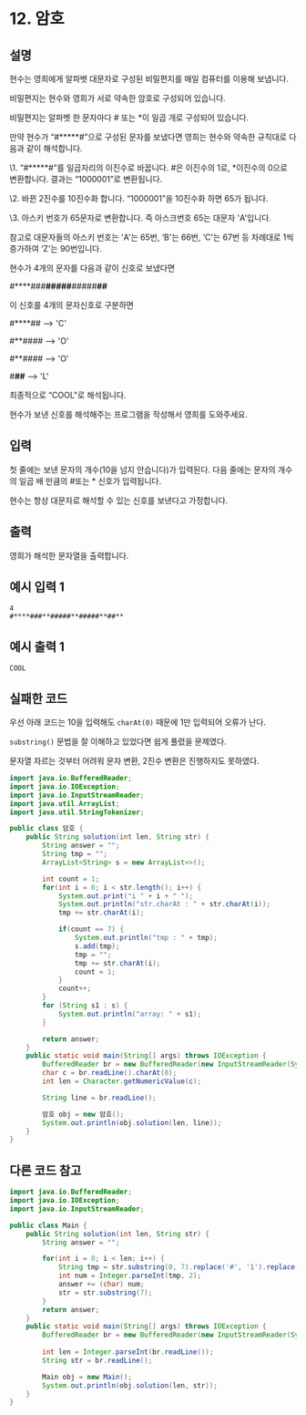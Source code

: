 # 12. 암호



## 설명

현수는 영희에게 알파벳 대문자로 구성된 비밀편지를 매일 컴퓨터를 이용해 보냅니다.

비밀편지는 현수와 영희가 서로 약속한 암호로 구성되어 있습니다.

비밀편지는 알파벳 한 문자마다 # 또는 *이 일곱 개로 구성되어 있습니다.

만약 현수가 “#*****#”으로 구성된 문자를 보냈다면 영희는 현수와 약속한 규칙대로 다음과 같이 해석합니다.

\1. “#*****#”를 일곱자리의 이진수로 바꿉니다. #은 이진수의 1로, *이진수의 0으로 변환합니다. 결과는 “1000001”로 변환됩니다.

\2. 바뀐 2진수를 10진수화 합니다. “1000001”을 10진수화 하면 65가 됩니다.

\3. 아스키 번호가 65문자로 변환합니다. 즉 아스크번호 65는 대문자 'A'입니다.

참고로 대문자들의 아스키 번호는 'A'는 65번, ‘B'는 66번, ’C'는 67번 등 차례대로 1씩 증가하여 ‘Z'는 90번입니다.

현수가 4개의 문자를 다음과 같이 신호로 보냈다면

\#****###**#####**#####**##**



이 신호를 4개의 문자신호로 구분하면

\#****## --> 'C'

\#**#### --> 'O'

\#**#### --> 'O'

\#**##** --> 'L'



최종적으로 “COOL"로 해석됩니다.

현수가 보낸 신호를 해석해주는 프로그램을 작성해서 영희를 도와주세요.



## 입력

첫 줄에는 보낸 문자의 개수(10을 넘지 안습니다)가 입력된다. 다음 줄에는 문자의 개수의 일곱 배 만큼의 #또는 * 신호가 입력됩니다.

현수는 항상 대문자로 해석할 수 있는 신호를 보낸다고 가정합니다.



## 출력

영희가 해석한 문자열을 출력합니다.



## 예시 입력 1 

```
4
#****###**#####**#####**##** 
```



## 예시 출력 1

```
COOL
```



## 실패한 코드

우선 아래 코드는 10을 입력해도 `charAt(0)` 때문에 1만 입력되어 오류가 난다. 

 `substring()` 문법을 잘 이해하고 있었다면 쉽게 풀렸을 문제였다.

문자열 자르는 것부터 어려워 문자 변환, 2진수 변환은 진행하지도 못하였다.

```java
import java.io.BufferedReader;
import java.io.IOException;
import java.io.InputStreamReader;
import java.util.ArrayList;
import java.util.StringTokenizer;

public class 암호 {
    public String solution(int len, String str) {
        String answer = "";
        String tmp = "";
        ArrayList<String> s = new ArrayList<>();

        int count = 1;
        for(int i = 0; i < str.length(); i++) {
            System.out.print("i " + i + " ");
            System.out.println("str.charAt : " + str.charAt(i));
            tmp += str.charAt(i);

            if(count == 7) {
                System.out.println("tmp : " + tmp);
                s.add(tmp);
                tmp = "";
                tmp += str.charAt(i);
                count = 1;
            }
            count++;
        }
        for (String s1 : s) {
            System.out.println("array: " + s1);
        }

        return answer;
    }
    public static void main(String[] args) throws IOException {
        BufferedReader br = new BufferedReader(new InputStreamReader(System.in));
        char c = br.readLine().charAt(0);
        int len = Character.getNumericValue(c);

        String line = br.readLine();

        암호 obj = new 암호();
        System.out.println(obj.solution(len, line));
    }
}

```



## 다른 코드 참고

```java
import java.io.BufferedReader;
import java.io.IOException;
import java.io.InputStreamReader;

public class Main {
    public String solution(int len, String str) {
        String answer = "";

        for(int i = 0; i < len; i++) {
            String tmp = str.substring(0, 7).replace('#', '1').replace('*', '0');
            int num = Integer.parseInt(tmp, 2);
            answer += (char) num;
            str = str.substring(7);
        }
        return answer;
    }
    public static void main(String[] args) throws IOException {
        BufferedReader br = new BufferedReader(new InputStreamReader(System.in));
      
        int len = Integer.parseInt(br.readLine());
        String str = br.readLine();

        Main obj = new Main();
        System.out.println(obj.solution(len, str));
    }
}

```

